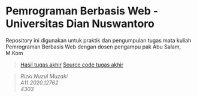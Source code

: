 # Pemrograman Berbasis Web - Universitas Dian Nuswantoro

Repository ini digunakan untuk praktik dan pengumpulan tugas mata kuliah Pemrograman Berbasis Web dengan dosen pengampu pak Abu Salam, M.Kom

> [Hasil tugas akhir](https://temu-dokter-12762.netlify.app/)
> [Source code tugas akhir](https://github.com/rizki-nm/pem-web2021/tree/master/tugas-akhir/temu-dokter-apps)

> *Rizki Nuzul Muzaki\
A11.2020.12762\
4303*
